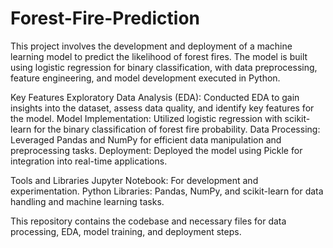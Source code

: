 # Forest-Fire-Prediction
This project involves the development and deployment of a machine learning model to predict the likelihood of forest fires. The model is built using logistic regression for binary classification, with data preprocessing, feature engineering, and model development executed in Python.

Key Features
Exploratory Data Analysis (EDA): Conducted EDA to gain insights into the dataset, assess data quality, and identify key features for the model.
Model Implementation: Utilized logistic regression with scikit-learn for the binary classification of forest fire probability.
Data Processing: Leveraged Pandas and NumPy for efficient data manipulation and preprocessing tasks.
Deployment: Deployed the model using Pickle for integration into real-time applications.

Tools and Libraries
Jupyter Notebook: For development and experimentation.
Python Libraries: Pandas, NumPy, and scikit-learn for data handling and machine learning tasks.

This repository contains the codebase and necessary files for data processing, EDA, model training, and deployment steps.

